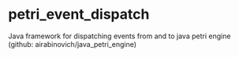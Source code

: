 # petri_event_dispatch
Java framework for dispatching events from and to java petri engine (github: airabinovich/java_petri_engine)

